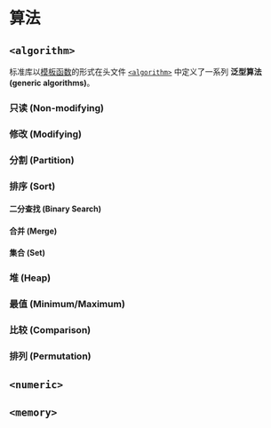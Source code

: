 # 算法

## `<algorithm>`
标准库以[模板函数](./generic#模板函数)的形式在头文件 [`<algorithm>`](https://en.cppreference.com/w/cpp/algorithm) 中定义了一系列 **泛型算法 (generic algorithms)**。

### 只读 (Non-modifying)

### 修改 (Modifying)

### 分割 (Partition)

### 排序 (Sort)

#### 二分查找 (Binary Search)

#### 合并 (Merge)

#### 集合 (Set)

### 堆 (Heap)

### 最值 (Minimum/Maximum)

### 比较 (Comparison)

### 排列 (Permutation)

## `<numeric>`

## `<memory>`
